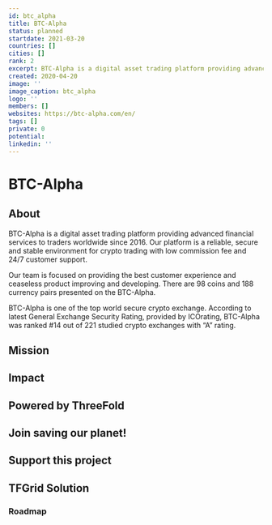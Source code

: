 ```yaml
---
id: btc_alpha
title: BTC-Alpha
status: planned
startdate: 2021-03-20
countries: []
cities: []
rank: 2
excerpt: BTC-Alpha is a digital asset trading platform providing advanced financial services to traders worldwide since 2016.
created: 2020-04-20
image: ''
image_caption: btc_alpha
logo: ''
members: []
websites: https://btc-alpha.com/en/
tags: []
private: 0
potential:
linkedin: ''
---
```


# BTC-Alpha

## About

BTC-Alpha is a digital asset trading platform providing advanced financial services to traders worldwide since 2016. Our platform is a reliable, secure and stable environment for crypto trading with low commission fee and 24/7 customer support. 

Our team is focused on providing the best customer experience and ceaseless product improving and developing. There are 98 coins and 188 currency pairs presented on the BTC-Alpha.

BTC-Alpha is one of the top world secure crypto exchange. 
According to latest General Exchange Security Rating, provided by ICOrating, BTC-Alpha was ranked #14 out of 221 studied crypto exchanges with “A” rating.


## Mission

## Impact

## Powered by ThreeFold

## Join saving our planet!

## Support this project

## TFGrid Solution

### Roadmap



